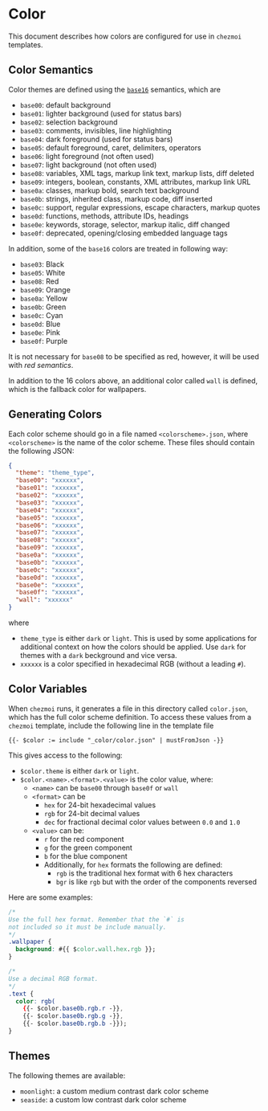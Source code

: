 # Color

This document describes how colors are configured for use in `chezmoi`
templates.



## Color Semantics

Color themes are defined using the
[`base16`](https://github.com/chriskempson/base16) semantics, which are

- `base00`: default background
- `base01`: lighter background (used for status bars)
- `base02`: selection background
- `base03`: comments, invisibles, line highlighting
- `base04`: dark foreground (used for status bars)
- `base05`: default foreground, caret, delimiters, operators
- `base06`: light foreground (not often used)
- `base07`: light background (not often used)
- `base08`: variables, XML tags, markup link text, markup lists, diff deleted
- `base09`: integers, boolean, constants, XML attributes, markup link URL
- `base0a`: classes, markup bold, search text background
- `base0b`: strings, inherited class, markup code, diff inserted
- `base0c`: support, regular expressions, escape characters, markup quotes
- `base0d`: functions, methods, attribute IDs, headings
- `base0e`: keywords, storage, selector, markup italic, diff changed
- `base0f`: deprecated, opening/closing embedded language tags

In addition, some of the `base16` colors are treated in following way:

- `base03`: Black
- `base05`: White
- `base08`: Red
- `base09`: Orange
- `base0a`: Yellow
- `base0b`: Green
- `base0c`: Cyan
- `base0d`: Blue
- `base0e`: Pink
- `base0f`: Purple

It is not necessary for `base08` to be specified as red, however, it will be
used with _red semantics_.

In addition to the 16 colors above, an additional color called `wall` is
defined, which is the fallback color for wallpapers.



## Generating Colors

Each color scheme should go in a file named `<colorscheme>.json`, where
`<colorscheme>` is the name of the color scheme. These files should contain the
following JSON:

```json
{
  "theme": "theme_type",
  "base00": "xxxxxx",
  "base01": "xxxxxx",
  "base02": "xxxxxx",
  "base03": "xxxxxx",
  "base04": "xxxxxx",
  "base05": "xxxxxx",
  "base06": "xxxxxx",
  "base07": "xxxxxx",
  "base08": "xxxxxx",
  "base09": "xxxxxx",
  "base0a": "xxxxxx",
  "base0b": "xxxxxx",
  "base0c": "xxxxxx",
  "base0d": "xxxxxx",
  "base0e": "xxxxxx",
  "base0f": "xxxxxx",
  "wall": "xxxxxx"
}
```

where

- `theme_type` is either `dark` or `light`. This is used by some applications
  for additional context on how the colors should be applied. Use `dark` for
  themes with a `dark` beckground and vice versa.
- `xxxxxx` is a color specified in hexadecimal RGB (without a leading `#`).



## Color Variables

When `chezmoi` runs, it generates a file in this directory called `color.json`,
which has the full color scheme definition. To access these values from a
`chezmoi` template, include the following line in the template file

```
{{- $color := include "_color/color.json" | mustFromJson -}}
```

This gives access to the following:

- `$color.theme` is either `dark` or `light`.
- `$color.<name>.<format>.<value>` is the color value, where:
  - `<name>` can be `base00` through `base0f` or `wall`
  - `<format>` can be
    - `hex` for 24-bit hexadecimal values
    - `rgb` for 24-bit decimal values
    - `dec` for fractional decimal color values between `0.0` and `1.0`
  - `<value>` can be:
    - `r` for the red component
    - `g` for the green component
    - `b` for the blue component
    - Additionally, for `hex` formats the following are defined:
      - `rgb` is the traditional hex format with 6 hex characters
      - `bgr` is like `rgb` but with the order of the components reversed

Here are some examples:

```css
/*
Use the full hex format. Remember that the `#` is
not included so it must be include manually.
*/
.wallpaper {
  background: #{{ $color.wall.hex.rgb }};
}

/*
Use a decimal RGB format.
*/
.text {
  color: rgb(
    {{- $color.base0b.rgb.r -}},
    {{- $color.base0b.rgb.g -}},
    {{- $color.base0b.rgb.b -}});
}
```

## Themes

The following themes are available:

- `moonlight`: a custom medium contrast dark color scheme
- `seaside`: a custom low contrast dark color scheme
